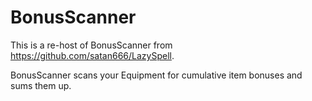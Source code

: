 # BonusScanner
This is a re-host of BonusScanner from https://github.com/satan666/LazySpell.

BonusScanner scans your Equipment for cumulative item bonuses and sums them up.
